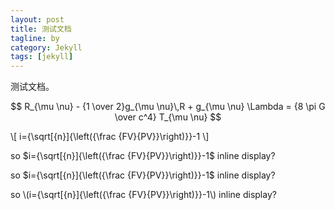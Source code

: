 ```yaml
---
layout: post
title: 测试文档
tagline: by
category: Jekyll
tags: [jekyll]
---
```


测试文档。

<!--more-->

$$
R_{\mu \nu} - {1 \over 2}g_{\mu \nu}\,R + g_{\mu \nu} \Lambda
= {8 \pi G \over c^4} T_{\mu \nu}
$$

\\[
i={\sqrt[{n}]{\left({\frac {FV}{PV}}\right)}}-1
\\]

so $i={\sqrt[{n}]{\left({\frac {FV}{PV}}\right)}}-1$ inline display?

so \$i={\sqrt[{n}]{\left({\frac {FV}{PV}}\right)}}-1\$ inline display?

so \\(i={\sqrt[{n}]{\left({\frac {FV}{PV}}\right)}}-1\\) inline display?
